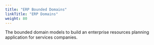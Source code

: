 ```yaml
---
title: "ERP Bounded Domains"
linkTitle: "ERP Domains"
weight: 80
---
```


The bounded domain models to build an enterprise resources planning application for services companies.
